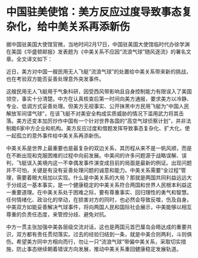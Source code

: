 # 中国驻美使馆：美方反应过度导致事态复杂化，给中美关系再添新伤

据中国驻美国大使馆官微，当地时间2月17日，中国驻美国大使馆临时代办徐学渊在美国《华盛顿邮报》发表题为《中美关系不应因“流浪气球”随风逐流》的署名文章。全文译文如下：

近日，美方对中国一艘民用无人飞艇“流浪气球”的处置给中美关系带来新的挑战，也在考验双方能否妥善处理意外突发事件。

这艘民用无人飞艇用于气象科研，因受西风带影响且自身控制能力有限误入了美国领空，事实十分清楚。中方在认真核查后第一时间向美方通报，要求美方以冷静、专业、低调方式妥善处理。但美方无视事实、公开抹黑中方民用飞艇为“中国人民解放军间谍气球”，在该飞艇不对美安全构成实质威胁的情况下滥用武力将其击落。美方还变本加厉炒作中国有一个针对世界各国的“高空气球侦察计划”，并非法制裁6家中方企业和机构。美方反应过度和借题发挥导致事态复杂化、扩大化，使一起孤立的意外事件给中美关系再添新伤。

中美关系是世界上最重要也是最复杂的双边关系，其历程从来不是一帆风顺，而是在不断出现和克服困难的过程中向前发展。中美间的许多问题源于战略误解、误判，飞艇误入美境内这一不幸偶发事件演变成目前的局面是最新的例证。出现问题并不可怕，关键是有没有妥善处理问题的诚意和能力。中美关系需要“全过程”管理，需要着眼大局加以实现。什么是中美关系的大局？那就是两国共同利益远远大于分歧这一基本事实，是一个健康稳定的中美关系符合两国和世界人民根本利益这一重要道理。在中美关系处于困难之际，要有尊重事实、回归理性的勇气和智慧。任何情绪化、政治化的举动，在损害对方的同时，也必然会导致反噬，伤及自身。中美双方如能妥善解决气球事件，将向两国人民和国际社会展示，中美能够以相互尊重的负责任态度，来管控分歧、避免对抗。

中方一贯主张加强中美各层级交流对话，这也是两国元首巴厘岛会晤达成的重要共识，双方都有责任贯彻落实。过去的经验归结到一条，就是中美合则两利，斗则俱伤。希望美方同中方相向而行，勿让一只“流浪气球”带偏中美关系，采取切实措施，防止事态继续朝着错误方向发展，推动中美关系重回健康稳定发展轨道。

